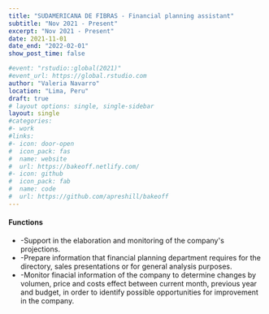 ```yaml
---
title: "SUDAMERICANA DE FIBRAS - Financial planning assistant"
subtitle: "Nov 2021 - Present"
excerpt: "Nov 2021 - Present"
date: 2021-11-01
date_end: "2022-02-01"
show_post_time: false

#event: "rstudio::global(2021)"
#event_url: https://global.rstudio.com
author: "Valeria Navarro"
location: "Lima, Peru"
draft: true
# layout options: single, single-sidebar
layout: single
#categories:
#- work
#links:
#- icon: door-open
#  icon_pack: fas
#  name: website
#  url: https://bakeoff.netlify.com/
#- icon: github
#  icon_pack: fab
#  name: code
#  url: https://github.com/apreshill/bakeoff
---
```


#### Functions
* -Support in the elaboration and monitoring of the company's projections.
* -Prepare information that financial planning department requires for the directory, sales presentations or for general analysis purposes.
* -Monitor finacial information of the company to determine changes by volumen, price and costs effect between current month, previous year and budget, in order to identify possible opportunities for improvement in the company.


 
